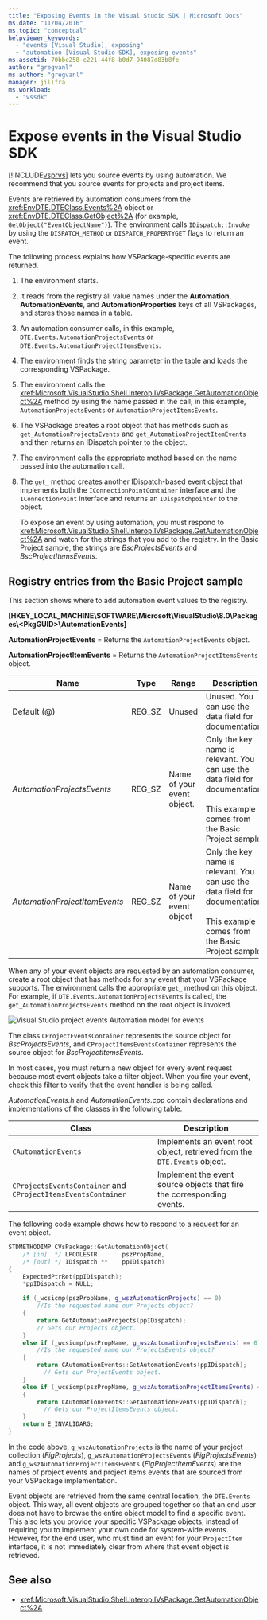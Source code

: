 ```yaml
---
title: "Exposing Events in the Visual Studio SDK | Microsoft Docs"
ms.date: "11/04/2016"
ms.topic: "conceptual"
helpviewer_keywords:
  - "events [Visual Studio], exposing"
  - "automation [Visual Studio SDK], exposing events"
ms.assetid: 70bbc258-c221-44f8-b0d7-94087d83b8fe
author: "gregvanl"
ms.author: "gregvanl"
manager: jillfra
ms.workload:
  - "vssdk"
---
```

# Expose events in the Visual Studio SDK
[!INCLUDE[vsprvs](../../code-quality/includes/vsprvs_md.md)] lets you source events by using automation. We recommend that you source events for projects and project items.

 Events are retrieved by automation consumers from the <xref:EnvDTE.DTEClass.Events%2A> object or <xref:EnvDTE.DTEClass.GetObject%2A> (for example, `GetObject("EventObjectName")`). The environment calls `IDispatch::Invoke` by using the `DISPATCH_METHOD` or `DISPATCH_PROPERTYGET` flags to return an event.

 The following process explains how VSPackage-specific events are returned.

1. The environment starts.

2. It reads from the registry all value names under the **Automation**, **AutomationEvents**, and **AutomationProperties** keys of all VSPackages, and stores those names in a table.

3. An automation consumer calls, in this example, `DTE.Events.AutomationProjectsEvents` or `DTE.Events.AutomationProjectItemsEvents`.

4. The environment finds the string parameter in the table and loads the corresponding VSPackage.

5. The environment calls the <xref:Microsoft.VisualStudio.Shell.Interop.IVsPackage.GetAutomationObject%2A> method by using the name passed in the call; in this example, `AutomationProjectsEvents` or `AutomationProjectItemsEvents`.

6. The VSPackage creates a root object that has methods such as `get_AutomationProjectsEvents` and `get_AutomationProjectItemEvents` and then returns an IDispatch pointer to the object.

7. The environment calls the appropriate method based on the name passed into the automation call.

8. The `get_` method creates another IDispatch-based event object that implements both the `IConnectionPointContainer` interface and the `IConnectionPoint` interface and returns an `IDispatchpointer` to the object.

   To expose an event by using automation, you must respond to <xref:Microsoft.VisualStudio.Shell.Interop.IVsPackage.GetAutomationObject%2A> and watch for the strings that you add to the registry. In the Basic Project sample, the strings are *BscProjectsEvents* and *BscProjectItemsEvents*.

## Registry entries from the Basic Project sample
 This section shows where to add automation event values to the registry.

 **[HKEY_LOCAL_MACHINE\SOFTWARE\Microsoft\VisualStudio\8.0\Packages\\<PkgGUID\>\AutomationEvents]**

 **AutomationProjectEvents** = Returns the `AutomationProjectEvents` object.

 **AutomationProjectItemEvents** = Returns the `AutomationProjectItemsEvents` object.

|Name|Type|Range|Description|
|----------|----------|-----------|-----------------|
|Default (@)|REG_SZ|Unused|Unused. You can use the data field for documentation.|
|*AutomationProjectsEvents*|REG_SZ|Name of your event object.|Only the key name is relevant. You can use the data field for documentation.<br /><br /> This example comes from the Basic Project sample.|
|*AutomationProjectItemEvents*|REG_SZ|Name of your event object|Only the key name is relevant. You can use the data field for documentation.<br /><br /> This example comes from the Basic Project sample.|

 When any of your event objects are requested by an automation consumer, create a root object that has methods for any event that your VSPackage supports. The environment calls the appropriate `get_` method on this object. For example, if `DTE.Events.AutomationProjectsEvents` is called, the `get_AutomationProjectsEvents` method on the root object is invoked.

 ![Visual Studio project events](../../extensibility/internals/media/projectevents.gif "ProjectEvents")
Automation model for events

 The class `CProjectEventsContainer` represents the source object for *BscProjectsEvents*, and `CProjectItemsEventsContainer` represents the source object for *BscProjectItemsEvents*.

 In most cases, you must return a new object for every event request because most event objects take a filter object. When you fire your event, check this filter to verify that the event handler is being called.

 *AutomationEvents.h* and *AutomationEvents.cpp* contain declarations and implementations of the classes in the following table.

|Class|Description|
|-----------|-----------------|
|`CAutomationEvents`|Implements an event root object, retrieved from the `DTE.Events` object.|
|`CProjectsEventsContainer` and `CProjectItemsEventsContainer`|Implement the event source objects that fire the corresponding events.|

 The following code example shows how to respond to a request for an event object.

```cpp
STDMETHODIMP CVsPackage::GetAutomationObject(
    /* [in]  */ LPCOLESTR       pszPropName,
    /* [out] */ IDispatch **    ppIDispatch)
{
    ExpectedPtrRet(ppIDispatch);
    *ppIDispatch = NULL;

    if (_wcsicmp(pszPropName, g_wszAutomationProjects) == 0)
        //Is the requested name our Projects object?
    {
        return GetAutomationProjects(ppIDispatch);
        // Gets our Projects object.
    }
    else if (_wcsicmp(pszPropName, g_wszAutomationProjectsEvents) == 0)
        //Is the requested name our ProjectsEvents object?
    {
        return CAutomationEvents::GetAutomationEvents(ppIDispatch);
          // Gets our ProjectEvents object.
    }
    else if (_wcsicmp(pszPropName, g_wszAutomationProjectItemsEvents) == 0)  //Is the requested name our ProjectsItemsEvents object?
    {
        return CAutomationEvents::GetAutomationEvents(ppIDispatch);
          // Gets our ProjectItemsEvents object.
    }
    return E_INVALIDARG;
}
```

 In the code above, `g_wszAutomationProjects` is the name of your project collection (*FigProjects*), `g_wszAutomationProjectsEvents` (*FigProjectsEvents*) and `g_wszAutomationProjectItemsEvents` (*FigProjectItemEvents*) are the names of project events and project items events that are sourced from your VSPackage implementation.

 Event objects are retrieved from the same central location, the `DTE.Events` object. This way, all event objects are grouped together so that an end user does not have to browse the entire object model to find a specific event. This also lets you provide your specific VSPackage objects, instead of requiring you to implement your own code for system-wide events. However, for the end user, who must find an event for your `ProjectItem` interface, it is not immediately clear from where that event object is retrieved.

## See also
- <xref:Microsoft.VisualStudio.Shell.Interop.IVsPackage.GetAutomationObject%2A>
